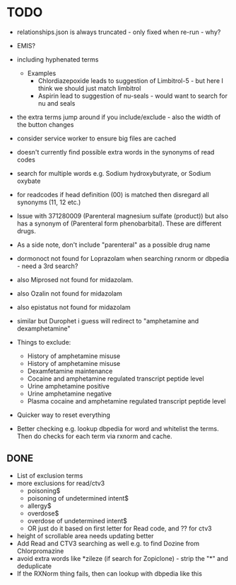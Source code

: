 # TODO

- relationships.json is always truncated - only fixed when re-run - why?
- EMIS?
- including hyphenated terms
  - Examples
    - Chlordiazepoxide leads to suggestion of Limbitrol-5 - but here I think we should just match limbitrol
    - Aspirin lead to suggestion of nu-seals - would want to search for nu and seals
- the extra terms jump around if you include/exclude - also the width of the button changes
- consider service worker to ensure big files are cached
- doesn't currently find possible extra words in the synonyms of read codes
- search for multiple words e.g. Sodium hydroxybutyrate, or Sodium oxybate
- for readcodes if head definition (00) is matched then disregard all synonyms (11, 12 etc.)
- Issue with 371280009 (Parenteral magnesium sulfate (product)) but also has a synonym of (Parenteral form phenobarbital). These are different drugs.
- As a side note, don't include "parenteral" as a possible drug name
- dormonoct not found for Loprazolam when searching rxnorm or dbpedia - need a 3rd search?
- also Miprosed not found for midazolam.
- also Ozalin not found for midazolam
- also epistatus not found for midazolam
- similar but Durophet i guess will redirect to "amphetamine and dexamphetamine"

- Things to exclude:

  - History of amphetamine misuse
  - History of amphetamine misuse
  - Dexamfetamine maintenance
  - Cocaine and amphetamine regulated transcript peptide level
  - Urine amphetamine positive
  - Urine amphetamine negative
  - Plasma cocaine and amphetamine regulated transcript peptide level

- Quicker way to reset everything
- Better checking e.g. lookup dbpedia for word and whitelist the terms. Then do checks for each term via rxnorm and cache.

## DONE

- List of exclusion terms
- more exclusions for read/ctv3
  - poisoning$
  - poisoning of undetermined intent$
  - allergy$
  - overdose$
  - overdose of undetermined intent$
  - OR just do it based on first letter for Read code, and ?? for ctv3
- height of scrollable area needs updating better
- Add Read and CTV3 searching as well
  e.g. to find Dozine from Chlorpromazine
- avoid extra words like \*zileze (if search for Zopiclone) - strip the "\*" and deduplicate
- If the RXNorm thing fails, then can lookup with dbpedia like this

